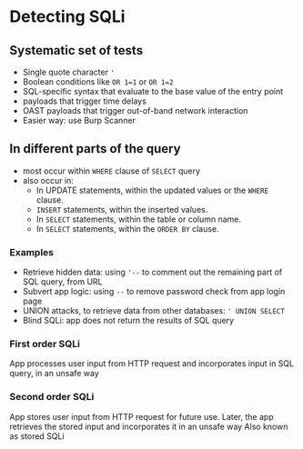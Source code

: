 # Detecting SQLi

## Systematic set of tests
- Single quote character `'`
- Boolean conditions like `OR 1=1` or `OR 1=2`
- SQL-specific syntax that evaluate to the base value of the entry point
- payloads that trigger time delays
- OAST payloads that trigger out-of-band network interaction
- Easier way: use Burp Scanner

## In different parts of the query
- most occur within `WHERE` clause of `SELECT` query
- also occur in:
  - In UPDATE statements, within the updated values or the `WHERE` clause.
  - `INSERT` statements, within the inserted values.
  - In `SELECT` statements, within the table or column name.
  - In `SELECT` statements, within the `ORDER BY` clause.

### Examples
- Retrieve hidden data: using `'--` to comment out the remaining part of SQL query, from URL
- Subvert app logic: using `--` to remove password check from app login page
- UNION attacks, to retrieve data from other databases:  `' UNION SELECT`
- Blind SQLi: app does not return the results of SQL query

### First order SQLi
App processes user input from HTTP request and incorporates input in SQL query, in an unsafe way
### Second order SQLi
App stores user input from HTTP request for future use. Later, the app retrieves the stored input and incorporates it in an unsafe way
Also known as stored SQLi
